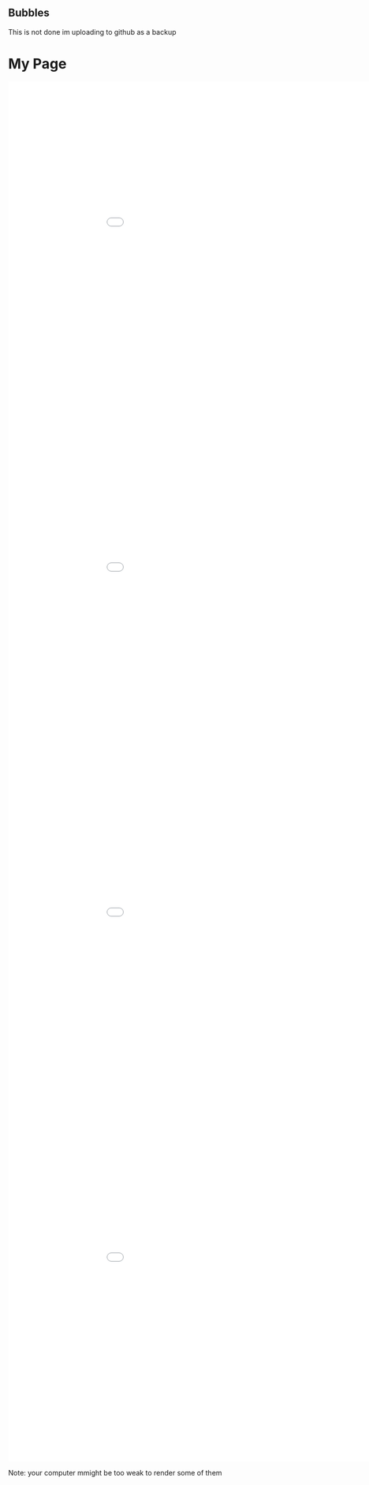 
## Bubbles

This is not done im uploading to github as a backup
# My Page

<div id="image-container"></div>


<iframe src="media/post7/image-embed.html" width="1000" height="700" frameborder="0"></iframe>
<iframe src="media/post7/1.html" width="1000" height="700" frameborder="0"></iframe>
<iframe src="media/post7/2.html" width="1000" height="700" frameborder="0"></iframe>
<iframe src="media/post7/3.html" width="1000" height="700" frameborder="0"></iframe>

Note: your computer mmight be too weak to render some of them

<br />

